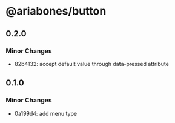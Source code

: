 # @ariabones/button

## 0.2.0

### Minor Changes

- 82b4132: accept default value through data-pressed attribute

## 0.1.0

### Minor Changes

- 0a199d4: add menu type

